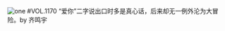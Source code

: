 ![one](http://image.wufazhuce.com/Fqc_U2iDpjSVVu9TVEK62pIZmYvc)
#VOL.1170
“爱你”二字说出口时多是真心话，后来却无一例外沦为大冒险。by 齐鸣宇 